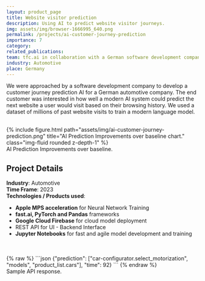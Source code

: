```yaml
---
layout: product_page
title: Website visitor prediction
description: Using AI to predict website visitor journeys.
img: assets/img/browser-1666995_640.png
permalink: /projects/ai-customer-journey-prediction
importance: 7
category:
related_publications: 
team: tfc.ai in collaboration with a German software development company
industry: Automotive
place: Germany
---
```


We were approached by a software development company to develop a customer journey prediction AI for a German automotive company. The end customer was interested in how well a modern AI system could predict the next website a user would visit based on their browsing history. We used a dataset of millions of past website visits to train a modern language model. 

<div class="row" style="margin-top: 30px;">
    <div class="col-sm mt-3 mt-md-0">
        {% include figure.html path="assets/img/ai-customer-journey-prediction.png" title="AI Prediction Improvements over baseline chart." class="img-fluid rounded z-depth-1" %}
    </div>
</div>
<div class="caption">
    AI Prediction Improvements over baseline.
</div>

## Project Details
**Industry**: Automotive<br />
**Time Frame**: 2023<br />
**Technologies / Products used**:<br />
- **Apple MPS acceleration** for Neural Network Training
- **fast.ai, PyTorch and Pandas** frameworks
- **Google Cloud Firebase** for cloud model deployment
- REST API for UI - Backend Interface
- **Jupyter Notebooks** for fast and agile model development and training

<br />
<br />
{% raw %}
```json
{"prediction": 
    ["car-configurator.select_motorization", "models", "product_list.cars"], 
    "time": 92}
```
{% endraw %}<div class="caption">
    Sample API response.
</div>

